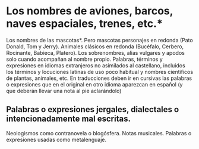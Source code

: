 # Los nombres de aviones, barcos, naves espaciales, trenes, etc.*
Los nombres de las mascotas*. Pero mascotas personajes en redonda (Pato Donald, Tom y Jerry). Animales clásicos en redonda (Bucéfalo, Cerbero, Rocinante, Babieca, Platero).
Los sobrenombres, alias vulgares y apodos solo cuando acompañan al nombre propio.
Palabras, términos y expresiones en idiomas extranjeros no asimilados al castellano, incluidos los términos y locuciones latinas de uso poco habitual y nombres científicos de plantas, animales, etc.
En traducciones deben ir en cursivas las palabras o expresiones que en el original en otro idioma aparezcan en español (y que deberán llevar una nota al pie aclarándolo)
## Palabras o expresiones jergales, dialectales o intencionadamente mal escritas.
Neologismos como contranovela o blogósfera. Notas musicales.
Palabras o expresiones usadas como metalenguaje.
